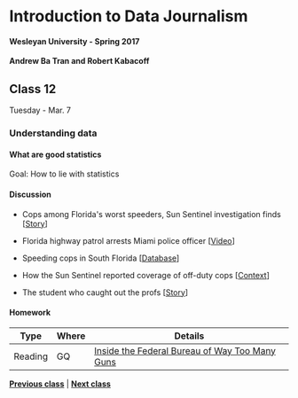 # Introduction to Data Journalism
  
#### Wesleyan University - Spring 2017
  
**Andrew Ba Tran and Robert Kabacoff**
  
## Class 12
Tuesday - Mar. 7
                             
### Understanding data
                             
#### What are good statistics
                             
Goal: How to lie with statistics
                             
#### Discussion

    
* Cops among Florida's worst speeders, Sun Sentinel investigation finds [[Story](http://www.sun-sentinel.com/news/speeding-cops/fl-speeding-cops-20120211-story.html)]

* Florida highway patrol arrests Miami police officer [[Video](https://www.youtube.com/watch?v=nq1sscJcZdA&feature=youtu.be)]

* Speeding cops in South Florida [[Database](http://databases.sun-sentinel.com/news/broward/ftlaudCopSpeeds/ftlaudCopSpeeds_list.php)]

* How the Sun Sentinel reported coverage of off-duty cops [[Context](http://www.ire.org/blog/ire-news/2013/04/15/how-sun-sentinel-reported-its-pulitzer-prize-winni/)]

* The student who caught out the profs [[Story](http://www.bbc.com/news/magazine-22223190)]

#### Homework
                          
|Type|Where|Details|
|---|---|---|
|Reading|GQ|[Inside the Federal Bureau of Way Too Many Guns](http://www.gq.com/story/inside-federal-bureau-of-way-too-many-guns)|
                   
**[Previous class](class11.md)** | **[Next class](class13.md)**
